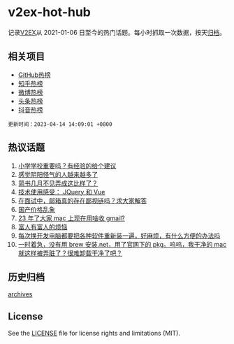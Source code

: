 # v2ex-hot-hub

 记录[V2EX](https://www.v2ex.com/)从 2021-01-06 日至今的热门话题。每小时抓取一次数据，按天[归档](archives)。
 
 ## 相关项目

- [GitHub热榜](https://github.com/lonnyzhang423/github-hot-hub)
- [知乎热榜](https://github.com/lonnyzhang423/zhihu-hot-hub)
- [微博热榜](https://github.com/lonnyzhang423/weibo-hot-hub)
- [头条热榜](https://github.com/lonnyzhang423/toutiao-hot-hub)
- [抖音热榜](https://github.com/lonnyzhang423/douyin-hot-hub)


 `更新时间：2023-04-14 14:09:01 +0800`

## 热议话题

1. [小学学校重要吗？有经验的给个建议](https://www.v2ex.com/t/932234)
1. [感觉阴阳怪气的人越来越多了](https://www.v2ex.com/t/932235)
1. [简书几月不见弄成这比样了？](https://www.v2ex.com/t/932360)
1. [技术使用感受： JQuery 和 Vue](https://www.v2ex.com/t/932298)
1. [在面试中，邮箱真的存在鄙视链吗？求大家解答](https://www.v2ex.com/t/932263)
1. [国产价格乱象](https://www.v2ex.com/t/932390)
1. [23 年了大家 mac 上现在用啥收 gmail?](https://www.v2ex.com/t/932261)
1. [富人有富人的烦恼](https://www.v2ex.com/t/932233)
1. [每次换开发电脑都要把各种软件重新装一遍，好麻烦，有什么方便的办法吗](https://www.v2ex.com/t/932265)
1. [一时着急，没有用 brew 安装.net，用了官网下的 pkg。呜呜，我干净的 mac 就这样被弄脏了？很难卸载干净了吧？](https://www.v2ex.com/t/932320)

## 历史归档

[archives](archives)

## License

See the [LICENSE](LICENSE) file for license rights and limitations (MIT).
